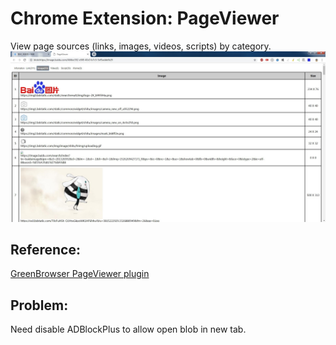 # Chrome Extension: PageViewer
View page sources (links, images, videos, scripts) by category. 
![alt](preview.jpg)
## Reference:  
[GreenBrowser PageViewer plugin ](http://www.morequick.com/)  
## Problem:
Need disable ADBlockPlus to allow open blob in new tab.
 